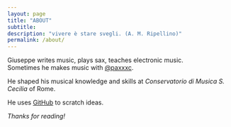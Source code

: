 ```yaml
---
layout: page
title: "ABOUT"
subtitle:
description: "vivere è stare svegli. (A. M. Ripellino)"
permalink: /about/
---
```


Giuseppe writes music, plays sax, teaches electronic music.     
Sometimes he makes music with [@paxxxc](https://twitter.com/paxxxc).

He shaped his musical knowledge and skills at _Conservatorio di Musica S. Cecilia_ of Rome.

He uses [GitHub](https://github.com/grammaton) to scratch ideas.

<!-- > **Vivere è stare svegli**    
(A. M. Ripellino) -->

*Thanks for reading!*
